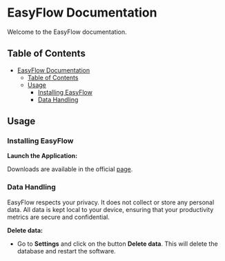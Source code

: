 # EasyFlow Documentation

Welcome to the EasyFlow documentation.

## Table of Contents

- [EasyFlow Documentation](#easyflow-documentation)
  - [Table of Contents](#table-of-contents)
  - [Usage](#usage)
    - [Installing EasyFlow](#starting-easyflow)
    - [Data Handling](#data-handling)

## Usage

### Installing EasyFlow

**Launch the Application:**

Downloads are available in the official [page](dpieve.github.io/EasyFlow/).

### Data Handling

EasyFlow respects your privacy. It does not collect or store any personal data. All data is kept local to your device, ensuring that your productivity metrics are secure and confidential.

**Delete data:**

- Go to **Settings** and click on the button **Delete data**. This will delete the database and restart the software.
